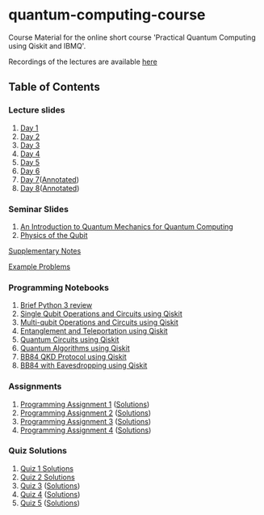 # quantum-computing-course 
Course Material for the online short course 'Practical Quantum Computing using Qiskit and IBMQ'.

Recordings of the lectures are available [here](https://www.youtube.com/playlist?list=PLyEHBEYaB52XCMH9mMHo5MAzGcZkcdVGB)

## Table of Contents

### Lecture slides
1. [Day 1](lecture_slides/day1.pdf)
2. [Day 2](lecture_slides/day2.pdf)
3. [Day 3](lecture_slides/day3.pdf)
4. [Day 4](lecture_slides/day4.pdf)
5. [Day 5](lecture_slides/day5.pdf)
6. [Day 6](lecture_slides/day6.pdf)
7. [Day 7](lecture_slides/day7.pdf)([Annotated](lecture_slides/day7_annotated.pdf))
8. [Day 8](lecture_slides/day8.pdf)([Annotated](lecture_slides/day8_annotated.pdf))

### Seminar Slides
1. [An Introduction to Quantum Mechanics for Quantum Computing](lecture_slides/seminar.pdf)
2. [Physics of the Qubit](lecture_slides/seminar2.pdf)

[Supplementary Notes](lecture_slides/supplementary_notes.pdf)

[Example Problems](lecture_slides/example_problems.pdf)

### Programming Notebooks
1. [Brief Python 3 review](notebooks/intro_python.ipynb)
2. [Single Qubit Operations and Circuits using Qiskit](notebooks/single_qubit.ipynb)
3. [Multi-qubit Operations and Circuits using Qiskit](notebooks/multi_qubit.ipynb)
4. [Entanglement and Teleportation using Qiskit](notebooks/teleportation.ipynb)
5. [Quantum Circuits using Qiskit](notebooks/quantum_circuits.ipynb)
6. [Quantum Algorithms using Qiskit](notebooks/algorithms.ipynb)
7. [BB84 QKD Protocol using Qiskit](notebooks/BB84.ipynb)
8. [BB84 with Eavesdropping using Qiskit](notebooks/BB84_eavesdropping.ipynb)


### Assignments

1. [Programming Assignment 1](assignments/assignment1.ipynb) ([Solutions](assignments/assignment1_solutions.ipynb))
2. [Programming Assignment 2](assignments/assignment2.ipynb) ([Solutions](assignments/assignment2_solutions.ipynb))
3. [Programming Assignment 3](assignments/assignment3.ipynb) ([Solutions](assignments/assignment3_solutions.ipynb))
4. [Programming Assignment 4](assignments/assignment4.ipynb) ([Solutions](assignments/assignment4_solutions.ipynb))

### Quiz Solutions

1. [Quiz 1 Solutions](assignments/quizzes/quiz1_solutions.pdf)
2. [Quiz 2 Solutions](assignments/quizzes/quiz2_solutions.pdf)
3. [Quiz 3](assignments/quizzes/quiz3.pdf) ([Solutions](assignments/quizzes/quiz3_solutions.pdf))
4. [Quiz 4](assignments/quizzes/quiz4.pdf) ([Solutions](assignments/quizzes/quiz4_solutions.pdf))
5. [Quiz 5](assignments/quizzes/quiz5.pdf) ([Solutions](assignments/quizzes/quiz5_solutions.pdf))

